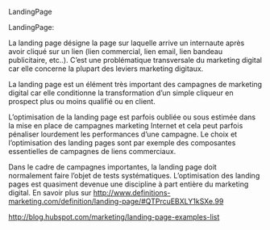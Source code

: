 
LandingPage


LandingPage:

La landing page désigne la page sur laquelle arrive un internaute après avoir cliqué sur un lien (lien commercial, lien email, lien bandeau publicitaire, etc..). C’est une problématique transversale du marketing digital car elle concerne la plupart des leviers marketing digitaux.

La landing page est un élément très important des campagnes de marketing digital car elle conditionne la transformation d’un simple cliqueur en prospect plus ou moins qualifié ou en client.

L’optimisation de la landing page est parfois oubliée ou sous estimée dans la mise en place de campagnes marketing Internet et cela peut parfois pénaliser lourdement les performances d’une campagne. Le choix et l’optimisation des landing pages sont par exemple des composantes essentielles de campagnes de liens commerciaux.

Dans le cadre de campagnes importantes, la landing page doit normalement faire l’objet de tests systématiques. L’optimisation des landing pages est quasiment devenue une discipline à part entière du marketing digital.
En savoir plus sur http://www.definitions-marketing.com/definition/landing-page/#QTPrcuEBXLY1kSXe.99



http://blog.hubspot.com/marketing/landing-page-examples-list
